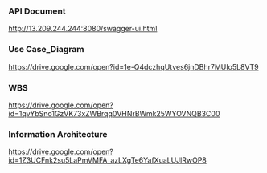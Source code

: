 ### API Document

http://13.209.244.244:8080/swagger-ui.html



### Use Case_Diagram

https://drive.google.com/open?id=1e-Q4dczhqUtves6jnDBhr7MUIo5L8VT9



### WBS

https://drive.google.com/open?id=1qvYbSno1GzVK73xZWBrqq0VHNrBWmk25WYOVNQB3C00



### Information Architecture

https://drive.google.com/open?id=1Z3UCFnk2su5LaPmVMFA_azLXgTe6YafXuaLUJlRwOP8

